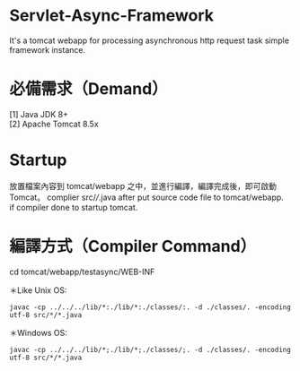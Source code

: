# Servlet-Async-Framework
It's a tomcat webapp for processing asynchronous http request task simple framework instance.

# 必備需求（Demand）
[1] Java JDK 8+<br/>
[2] Apache Tomcat 8.5x

# Startup
放置檔案內容到 tomcat/webapp 之中，並進行編譯，編譯完成後，即可啟動 Tomcat。
complier src/*/*.java after put source code file to tomcat/webapp.<br/>
if compiler done to startup tomcat.

# 編譯方式（Compiler Command）
cd tomcat/webapp/testasync/WEB-INF

＊Like Unix OS:<br/>
<pre><code>javac -cp ../../../lib/*:./lib/*:./classes/:. -d ./classes/. -encoding utf-8 src/*/*.java</code></pre>


＊Windows OS:<br/>
<pre><code>javac -cp ../../../lib/*;./lib/*;./classes/;. -d ./classes/. -encoding utf-8 src/*/*.java</code></pre>
